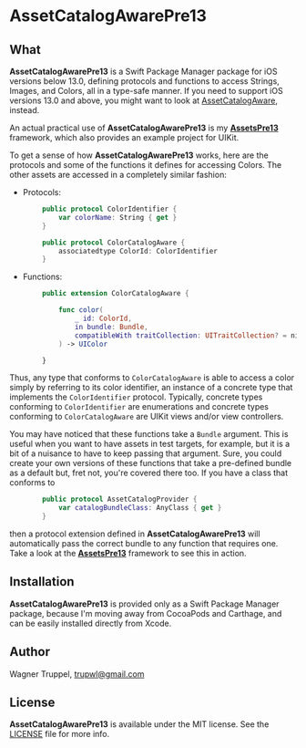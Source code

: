 # AssetCatalogAwarePre13

## What

**AssetCatalogAwarePre13** is a Swift Package Manager package for iOS versions below 13.0, defining protocols and functions to access Strings, Images, and Colors, all in a type-safe manner. If you need to support iOS versions 13.0 and above, you might want to look at [AssetCatalogAware](https://github.com/wltrup/AssetCatalogAware), instead.

An actual practical use of **AssetCatalogAwarePre13** is my [**AssetsPre13**](https://github.com/wltrup/AssetsPre13) framework, which also provides an example project for UIKit.

To get a sense of how **AssetCatalogAwarePre13** works, here are the protocols and some of the functions it defines for accessing Colors. The other assets are accessed in a completely similar fashion:

- Protocols:
```swift
        public protocol ColorIdentifier {
            var colorName: String { get }
        }

        public protocol ColorCatalogAware {
            associatedtype ColorId: ColorIdentifier
        }
```

- Functions:
```swift
        public extension ColorCatalogAware {

            func color(
                _ id: ColorId,
                in bundle: Bundle,
                compatibleWith traitCollection: UITraitCollection? = nil
            ) -> UIColor

        }
```

Thus, any type that conforms to `ColorCatalogAware` is able to access a color simply by referring to its color identifier, an instance of a concrete type that implements the `ColorIdentifier` protocol. Typically, concrete types conforming to `ColorIdentifier` are enumerations and concrete types conforming to `ColorCatalogAware` are UIKit views and/or view controllers.

You may have noticed that these functions take a `Bundle` argument. This is useful when you want to have assets in test targets, for example, but it is a bit of a nuisance to have to keep passing that argument. Sure, you could create your own versions of these functions that take a pre-defined bundle as a default but, fret not, you're covered there too. If you have a class that conforms to
```swift
        public protocol AssetCatalogProvider {
            var catalogBundleClass: AnyClass { get }
        }
```
then a protocol extension defined in **AssetCatalogAwarePre13** will automatically pass the correct bundle to any function that requires one. Take a look at the [**AssetsPre13**](https://github.com/wltrup/AssetsPre13) framework to see this in action.

## Installation

**AssetCatalogAwarePre13** is provided only as a Swift Package Manager package, because I'm moving away from CocoaPods and Carthage, and can be easily installed directly from Xcode.

## Author

Wagner Truppel, trupwl@gmail.com

## License

**AssetCatalogAwarePre13** is available under the MIT license. See the [LICENSE](./LICENSE) file for more info.
